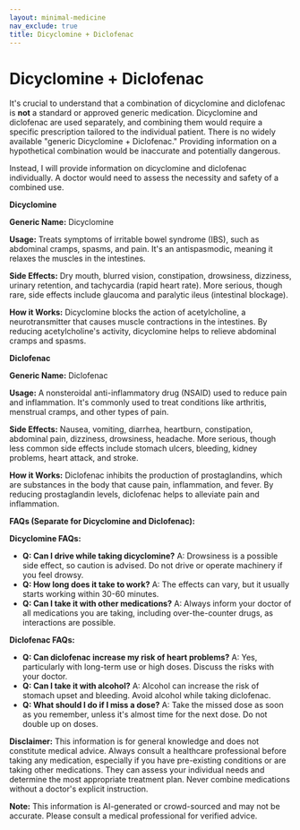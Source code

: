 ```yaml
---
layout: minimal-medicine
nav_exclude: true
title: Dicyclomine + Diclofenac
---
```


# Dicyclomine + Diclofenac

It's crucial to understand that a combination of dicyclomine and diclofenac is **not** a standard or approved generic medication.  Dicyclomine and diclofenac are used separately, and combining them would require a specific prescription tailored to the individual patient.  There is no widely available "generic Dicyclomine + Diclofenac."  Providing information on a hypothetical combination would be inaccurate and potentially dangerous.

Instead, I will provide information on dicyclomine and diclofenac individually.  A doctor would need to assess the necessity and safety of a combined use.

**Dicyclomine**

**Generic Name:** Dicyclomine

**Usage:**  Treats symptoms of irritable bowel syndrome (IBS), such as abdominal cramps, spasms, and pain.  It's an antispasmodic, meaning it relaxes the muscles in the intestines.

**Side Effects:**  Dry mouth, blurred vision, constipation, drowsiness, dizziness, urinary retention, and tachycardia (rapid heart rate).  More serious, though rare, side effects include glaucoma and paralytic ileus (intestinal blockage).

**How it Works:** Dicyclomine blocks the action of acetylcholine, a neurotransmitter that causes muscle contractions in the intestines. By reducing acetylcholine's activity, dicyclomine helps to relieve abdominal cramps and spasms.


**Diclofenac**

**Generic Name:** Diclofenac

**Usage:** A nonsteroidal anti-inflammatory drug (NSAID) used to reduce pain and inflammation.  It's commonly used to treat conditions like arthritis, menstrual cramps, and other types of pain.

**Side Effects:**  Nausea, vomiting, diarrhea, heartburn, constipation, abdominal pain, dizziness, drowsiness, headache. More serious, though less common side effects include stomach ulcers, bleeding, kidney problems, heart attack, and stroke.

**How it Works:** Diclofenac inhibits the production of prostaglandins, which are substances in the body that cause pain, inflammation, and fever.  By reducing prostaglandin levels, diclofenac helps to alleviate pain and inflammation.


**FAQs (Separate for Dicyclomine and Diclofenac):**

**Dicyclomine FAQs:**

* **Q: Can I drive while taking dicyclomine?** A:  Drowsiness is a possible side effect, so caution is advised.  Do not drive or operate machinery if you feel drowsy.
* **Q: How long does it take to work?** A:  The effects can vary, but it usually starts working within 30-60 minutes.
* **Q: Can I take it with other medications?** A:  Always inform your doctor of all medications you are taking, including over-the-counter drugs, as interactions are possible.


**Diclofenac FAQs:**

* **Q: Can diclofenac increase my risk of heart problems?** A: Yes, particularly with long-term use or high doses.  Discuss the risks with your doctor.
* **Q: Can I take it with alcohol?** A:  Alcohol can increase the risk of stomach upset and bleeding. Avoid alcohol while taking diclofenac.
* **Q: What should I do if I miss a dose?** A:  Take the missed dose as soon as you remember, unless it's almost time for the next dose. Do not double up on doses.


**Disclaimer:** This information is for general knowledge and does not constitute medical advice.  Always consult a healthcare professional before taking any medication, especially if you have pre-existing conditions or are taking other medications.  They can assess your individual needs and determine the most appropriate treatment plan.  Never combine medications without a doctor's explicit instruction.


**Note:** This information is AI-generated or crowd-sourced and may not be accurate. Please consult a medical professional for verified advice.